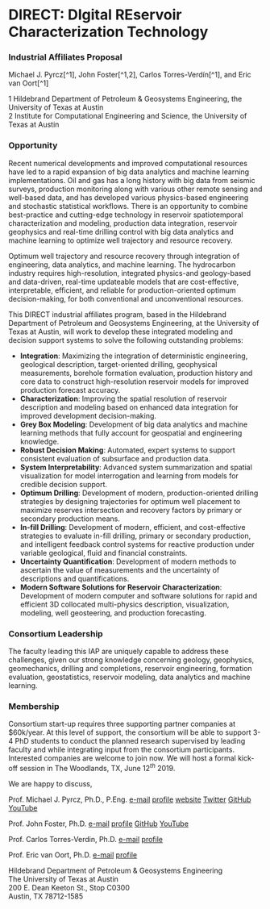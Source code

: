 # DIRECT: DIgital REservoir Characterization Technology

### Industrial Affiliates Proposal

Michael J. Pyrcz[^1], John Foster[^1,2], Carlos Torres-Verdín[^1], and Eric van Oort[^1]

1 Hildebrand Department of Petroleum & Geosystems Engineering, the University of Texas at Austin  
2 Institute for Computational Engineering and Science, the University of Texas at Austin

### Opportunity 

Recent numerical developments and improved computational resources have led to a rapid expansion of big data analytics and machine learning implementations. Oil and gas has a long history with big data from seismic surveys, production monitoring along with various other remote sensing and well-based data, and has developed various physics-based engineering and stochastic statistical workflows. There is an opportunity to combine best-practice and cutting-edge technology in reservoir spatiotemporal characterization and modeling, production data integration, reservoir geophysics and real-time drilling control with big data analytics and machine learning to optimize well trajectory and resource recovery.   
 
Optimum well trajectory and resource recovery through integration of engineering, data analytics, and machine learning.
The hydrocarbon industry requires high-resolution, integrated physics-and geology-based and data-driven, real-time updateable models that are cost-effective, interpretable, efficient, and reliable for production-oriented optimum decision-making, for both conventional and unconventional resources.  
 
This DIRECT industrial affiliates program, based in the Hildebrand Department of Petroleum and Geosystems Engineering, at the University of Texas at Austin, will work to develop these integrated modeling and decision support systems to solve the following outstanding problems: 

* **Integration**: Maximizing the integration of deterministic engineering, geological description, target-oriented drilling, geophysical measurements, borehole formation evaluation, production history and core data to construct high-resolution reservoir models for improved production forecast accuracy.   
* **Characterization**: Improving the spatial resolution of reservoir description and modeling based on enhanced data integration for improved development decision-making.  
* **Grey Box Modeling**: Development of big data analytics and machine learning methods that fully account for geospatial and engineering knowledge.  
* **Robust Decision Making**: Automated, expert systems to support consistent evaluation of subsurface and production data.   
* **System Interpretability**: Advanced system summarization and spatial visualization for model interrogation and learning from models for credible decision support.   
* **Optimum Drilling**: Development of modern, production-oriented drilling strategies by designing trajectories for optimum well placement to maximize reserves intersection and recovery factors by primary or secondary production means.   
* **In-fill Drilling**: Development of modern, efficient, and cost-effective strategies to evaluate in-fill drilling, primary or secondary production, and intelligent feedback control systems for reactive production under variable geological, fluid and financial constraints.  
* **Uncertainty Quantification**: Development of modern methods to ascertain the value of measurements and the uncertainty of descriptions and quantifications.   
* **Modern Software Solutions for Reservoir Characterization**: Development of modern computer and software solutions for rapid and efficient 3D collocated multi-physics description, visualization, modeling, well geosteering, and production forecasting.  

### Consortium Leadership

The faculty leading this IAP are uniquely capable to address these challenges, given our strong knowledge concerning geology, geophysics, geomechanics, drilling and completions, reservoir engineering, formation evaluation, geostatistics, reservoir modeling, data analytics and machine learning. 

### Membership 

Consortium start-up requires three supporting partner companies at \$60k/year. At this level of support, the consortium will be able to support 3-4 PhD students to conduct the planned research supervised by leading faculty and while integrating input from the consortium participants. Interested companies are welcome to join now. We will host a formal kick-off session in The Woodlands, TX, June 12$^{th}$ 2019.

We are happy to discuss, 

Prof. Michael J. Pyrcz, Ph.D., P.Eng. [e-mail](mailto:mpyrcz@austin.utexas.edu) [profile](http://pge.utexas.edu/facultystaff/profiles/pyrcz) [website](www.michaelpyrcz.com) [Twitter](https://twitter.com/geostatsguy) [GitHub](https://github.com/GeostatsGuy) [YouTube](https://www.youtube.com/channel/UCLqEr-xV-ceHdXXXrTId5ig)		

Prof. John Foster, Ph.D. [e-mail](mailto:jfoster@austin.utexas.edu) [profile](http://pge.utexas.edu/facultystaff/profiles/foster) [GitHub](https://github.com/johntfoster) [YouTube](https://www.youtube.com/channel/UCuYjtIdSaKZL-yXOI-JXKXA)

Prof. Carlos Torres-Verdin, Ph.D. [e-mail](mailto:cverdin@austin.utexas.edu) [profile](http://pge.utexas.edu/facultystaff/profiles/torres-verdin) 				

Prof. Eric van Oort, Ph.D. [e-mail](vanoort@austin.utexas.edu) [profile](http://pge.utexas.edu/facultystaff/profiles/vanoort)

Hildebrand Department of Petroleum & Geosystems Engineering  
The University of Texas at Austin  
200 E. Dean Keeton St., Stop C0300  
Austin, TX 78712-1585 

